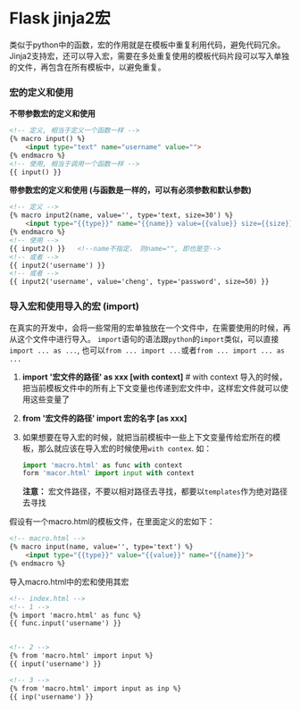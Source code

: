 # Flask jinja2宏

类似于python中的函数，宏的作用就是在模板中重复利用代码，避免代码冗余。  
Jinja2支持宏，还可以导入宏，需要在多处重复使用的模板代码片段可以写入单独的文件，再包含在所有模板中，以避免重复。

### 宏的定义和使用

**不带参数宏的定义和使用**

```html
<!-- 定义, 相当于定义一个函数一样 -->
{% macro input() %}
    <input type="text" name="username" value="">
{% endmacro %}
<!-- 使用, 相当于调用一个函数一样 -->
{{ input() }}
```

**带参数宏的定义和使用 (与函数是一样的，可以有必须参数和默认参数)**

```html
<!-- 定义 -->
{% macro input2(name, value='', type='text, size=30') %}
    <input type="{{type}}" name="{{name}} value={{value}} size={{size}}">
{% endmacro %}
<!-- 使用 -->
{{ input2() }}   <!--name不指定， 则name="", 即也是空-->
<!-- 或者 -->
{{ input2('username') }}
<!-- 或者 -->
{{ input2('username', value='cheng', type='password', size=50) }}
```

### 导入宏和使用导入的宏 (import)

在真实的开发中，会将一些常用的宏单独放在一个文件中，在需要使用的时候，再从这个文件中进行导入。 `import`语句的语法跟`python`的`import`类似，可以直接`import ... as ...`, 也可以`from ... import ...`或者`from ... import ... as ...`

1. **import '宏文件的路径' as xxx [with context]** # with context 导入的时候，把当前模板文件中的所有上下文变量也传递到宏文件中，这样宏文件就可以使用这些变量了

2. **from '宏文件的路径' import 宏的名字 [as xxx]**

3. 如果想要在导入宏的时候，就把当前模板中一些上下文变量传给宏所在的模板，那么就应该在导入宏的时候使用`with contex`. 如：
   
   ```python
   import 'macro.html' as func with context
   form 'macor.html' import input with context
   ```
   
   **注意：** 宏文件路径，不要以相对路径去寻找，都要以`templates`作为绝对路径去寻找

假设有一个macro.html的模板文件，在里面定义的宏如下：

```html
<!-- macro.html -->
{% macro input(name, value='', type='text') %}
    <input type="{{type}}" value="{{value}}" name="{{name}}">
{% endmacro %}
```

导入macro.html中的宏和使用其宏

```html
<!-- index.html -->
<!-- 1 -->
{% import 'macro.html' as func %}
{{ func.input('username') }}


<!-- 2 -->
{% from 'macro.html' import input %}
{{ input('username') }}

<!-- 3 -->
{% from 'macro.html' import input as inp %}
{{ inp('username') }}
```




